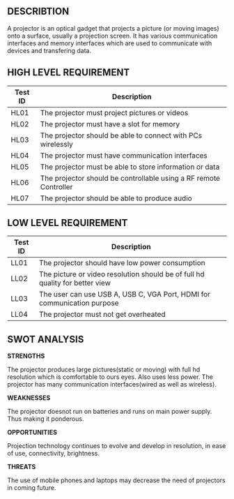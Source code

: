 **DESCRIBTION**
-
A projector is an optical gadget that projects a picture (or moving images) onto a surface, usually a projection screen. It has various communication interfaces and memory interfaces which are used to communicate with devices and transfering data.

**HIGH LEVEL REQUIREMENT**
-
|Test ID  |    Description  |  
-------------|-----------------------------------
|HL01     |    The projector must project pictures or videos | 
|HL02     |    The projector must have a slot for memory          |
|HL03     |    The projector should be able to connect with PCs wirelessly    |
|HL04     |    The projector must have communication interfaces  |
|HL05     |    The projector must be able to store information or data |
|HL06     |    The projector should be controllable using a RF remote Controller |
|HL07     |    The projector should be able to produce audio |

**LOW LEVEL REQUIREMENT**
-
|Test ID   |  Description | 
------------------|-------------------
|LL01     | The projector should have low power consumption |
|LL02     | The picture or video resolution should be of full hd quality for better view|
|LL03     | The user can use USB A, USB C, VGA Port, HDMI for communication purpose |
|LL04     | The projector must not get overheated |

**SWOT ANALYSIS**
-
__STRENGTHS__

The projector produces large pictures(static or moving) with full hd resolution which is comfortable to ours eyes. Also uses less power. The projector has many communication interfaces(wired as well as wireless).

**WEAKNESSES**

The projector doesnot run on batteries and runs on main power supply. Thus making it ponderous.  

**OPPORTUNITIES**

Projection technology continues to evolve and develop in resolution, in ease of use, connectivity, brightness. 

**THREATS**

The use of mobile phones and laptops may decrease the need of projectors in coming future.
